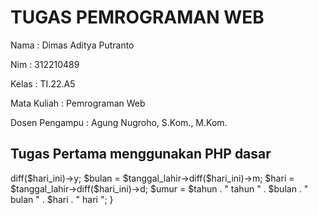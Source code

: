 # TUGAS PEMROGRAMAN WEB

Nama  : Dimas Aditya Putranto

Nim   : 312210489

Kelas : TI.22.A5

Mata Kuliah : Pemrograman Web

Dosen Pengampu : Agung Nugroho, S.Kom., M.Kom.


## Tugas Pertama menggunakan PHP dasar

<?php

if (isset($_POST['submit'])) {
  $nama = $_POST["nama"];
  $pekerjaan = $_POST["pekerjaan"];

  if ($pekerjaan == "Software Engineer") {
    $gaji = 23000000;
  } else if ($pekerjaan == "Data Analyst") {
    $gaji = 25000000;
  } else if ($pekerjaan == "Design Graphic") {
    $gaji = 19000000;
  } else if ($pekerjaan == "Network Engineer") {
    $gaji = 22000000;
  } else if ($pekerjaan == "QA Engineer") {
    $gaji = 18000000;
  } else if ($pekerjaan == "DevOps Engineer") {
    $gaji = 23500000;
  } else {
    $gaji = 0;
  }

  $tanggal_lahir = new DateTime($_POST['tanggal_lahir']);

  $hari_ini = new DateTime('today');
  $tahun = $tanggal_lahir->diff($hari_ini)->y;
  $bulan = $tanggal_lahir->diff($hari_ini)->m;
  $hari = $tanggal_lahir->diff($hari_ini)->d;

  $umur = $tahun . " tahun " . $bulan . " bulan " . $hari . " hari ";
}
